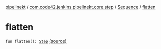 [pipelinekt](../../index.md) / [com.code42.jenkins.pipelinekt.core.step](../index.md) / [Sequence](index.md) / [flatten](./flatten.md)

# flatten

`fun flatten(): `[`Step`](../-step/index.md) [(source)](https://github.com/code42/pipelinekt/tree/master/core/src/main/kotlin/com/code42/jenkins/pipelinekt/core/step/Sequence.kt#L31)